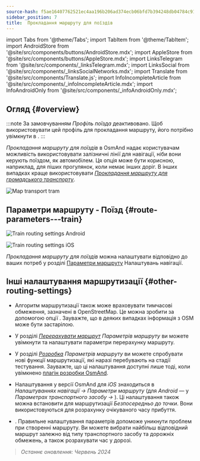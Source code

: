 ```yaml
---
source-hash: f5ae16407762521ec4aa196b206ad374ecb06bfd7b394248db04784c9100bc68
sidebar_position: 7
title:  Прокладання маршруту для поїздів
---
```

import Tabs from '@theme/Tabs';
import TabItem from '@theme/TabItem';
import AndroidStore from '@site/src/components/buttons/AndroidStore.mdx';
import AppleStore from '@site/src/components/buttons/AppleStore.mdx';
import LinksTelegram from '@site/src/components/_linksTelegram.mdx';
import LinksSocial from '@site/src/components/_linksSocialNetworks.mdx';
import Translate from '@site/src/components/Translate.js';
import InfoIncompleteArticle from '@site/src/components/_infoIncompleteArticle.mdx';
import InfoAndroidOnly from '@site/src/components/_infoAndroidOnly.mdx';




## Огляд {#overview}

:::note
За замовчуванням *Профіль поїзда* деактивовано. Щоб використовувати цей профіль для прокладання маршруту, його потрібно увімкнути в *<Translate android="true" ids="shared_string_menu,shared_string_settings,application_profiles"/>*.
:::

*Прокладання маршруту для поїздів* в OsmAnd надає користувачам можливість використовувати залізничні лінії для навігації, ніби вони керують поїздом, як автомобілем. Ця опція може бути корисною, наприклад, для піших прогулянок, коли немає інших доріг. В інших випадках краще використовувати *[Прокладання маршруту для громадського транспорту](./public-transport-navigation.md)*.

![Map transport tram](@site/static/img/navigation/routing/train_routing_overview.png)


## Параметри маршруту - Поїзд {#route-parameters---train}

<Tabs groupId="operating-systems" queryString="operating-systems">

<TabItem value="android" label="Android">

![Train routing settings Android](@site/static/img/navigation/routing/train_routing_andr.png)

</TabItem>

<TabItem value="ios" label="iOS">

![Train routing settings iOS](@site/static/img/navigation/routing/train_routing_ios.png)

</TabItem>

</Tabs>

*Прокладання маршруту для поїздів* можна налаштувати відповідно до ваших потреб у розділі [Параметри маршруту](../guidance/navigation-settings.md#route-parameters) Налаштувань навігації.


## Інші налаштування маршрутизації {#other-routing-settings}

- Алгоритм маршрутизації також може враховувати тимчасові обмеження, зазначені в OpenStreetMap. Це можна зробити за допомогою опції *[<Translate android="true" ids="temporary_conditional_routing"/>](../routing/osmand-routing.md#consider-temporary-limitations)*. Зауважте, що в деяких випадках інформація з OSM може бути застарілою.

- У розділі [*Перерахувати маршрут*](../../navigation/guidance/navigation-settings.md#recalculate-route) *Параметрів маршруту* ви можете увімкнути та налаштувати параметри перерахунку маршруту.

- У розділі [*Розробка*](../guidance/navigation-settings.md#development-settings) *Параметрів маршруту* ви можете спробувати нові функції маршрутизації, які наразі перебувають на стадії тестування. Зауважте, що ці налаштування доступні лише тоді, коли увімкнено [плагін розробки OsmAnd](../../plugins/development.md).

- Налаштування *[<Translate ios="true" ids="road_speeds"/>](../guidance/navigation-settings.md#road-speeds)* у версії OsmAnd для *iOS* знаходиться в *Налаштуваннях навігації → Параметри маршруту* (для *Android* — у *Параметрах транспортного засобу → [<Translate android="true" ids="default_speed_setting_title"/>](../guidance/navigation-settings.md#default-speed--road-speeds)*). Ці налаштування також можна встановити для маршрутизації *Безпосередньо до точки*. Вони використовуються для розрахунку очікуваного часу прибуття.

- *[<Translate ios="true" ids="vehicle_parameters"/>](../guidance/navigation-settings.md#vehicle-parameters)*. Правильне налаштування параметрів допоможе уникнути проблем при створенні маршруту. Ви можете вибрати найбільш відповідний маршрут залежно від типу транспортного засобу та дорожніх обмежень, а також розрахувати час у дорозі.

> *Останнє оновлення: Червень 2024*